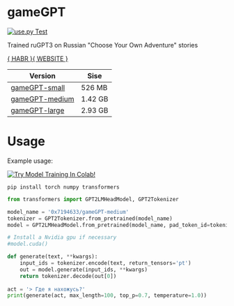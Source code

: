 # gameGPT
[![use.py Test](https://github.com/0x7o/gameGPT/actions/workflows/use_test.yml/badge.svg)](https://github.com/0x7o/gameGPT/actions/workflows/use_test.yml)

Trained ruGPT3 on Russian "Choose Your Own Adventure" stories

[{ HABR }](https://habr.com/ru/post/599715/)[{ WEBSITE }](https://0x7o.link/gamegpt/)

Version  | Sise |
--- | --- |
[gameGPT-small](https://huggingface.co/0x7194633/gameGPT-small) | 526 MB | 
[gameGPT-medium](https://huggingface.co/0x7194633/gameGPT-medium) | 1.42 GB | 
[gameGPT-large](https://huggingface.co/0x7194633/gameGPT-large) | 2.93 GB | 

# Usage
Example usage:

[![Try Model Training In Colab!](https://colab.research.google.com/assets/colab-badge.svg)](https://colab.research.google.com/github/0x7o/text2keywords/blob/main/example/keyT5_use.ipynb)

```
pip install torch numpy transformers
```

```python
from transformers import GPT2LMHeadModel, GPT2Tokenizer

model_name = '0x7194633/gameGPT-medium'
tokenizer = GPT2Tokenizer.from_pretrained(model_name)
model = GPT2LMHeadModel.from_pretrained(model_name, pad_token_id=tokenizer.eos_token_id)

# Install a Nvidia gpu if necessary
#model.cuda()

def generate(text, **kwargs):
    input_ids = tokenizer.encode(text, return_tensors='pt')
    out = model.generate(input_ids, **kwargs)
    return tokenizer.decode(out[0])
    
act = '> Где я нахожусь?'
print(generate(act, max_length=100, top_p=0.7, temperature=1.0))
```
